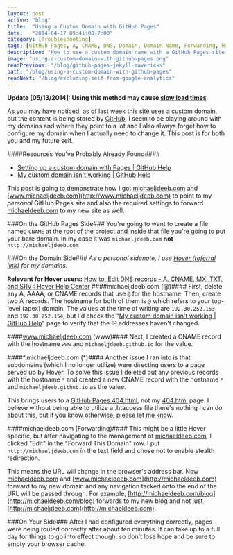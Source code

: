 ```yaml
---
layout: post
active: "blog"
title:  "Using a Custom Domain with GitHub Pages"
date:   "2014-04-17 09:41:00-7:00"
category: [Troubleshooting]
tags: [GitHub Pages, A, CNAME, DNS, Domain, Domain Name, Forwarding, Hover]
description: "How to use a custom domain name with a GitHub Pages site."
image: "using-a-custom-domain-with-github-pages.png"
readPrevious: "/blog/github-pages-jekyll-mavericks"
path: "/blog/using-a-custom-domain-with-github-pages"
readNext: "/blog/excluding-self-from-google-analytics"
---
```


**Update [05/13/2014]: Using this method may cause [slow load times](http://instantclick.io/github-pages-and-apex-domains)**

As you may have noticed, as of last week this site uses a custom domain, but the content is being stored by [GitHub](https://github.com). I seem to be playing around with my domains and where they point to a lot and I also always forget how to configure my domain when I actually need to change it. This post is for both you and my future self.

####Resources You've Probably Already Found####
- [Setting up a custom domain with Pages | GitHub Help](https://help.github.com/articles/setting-up-a-custom-domain-with-pages)
- [My custom domain isn't working | GitHub Help](https://help.github.com/articles/my-custom-domain-isn-t-working)

This post is going to demonstrate how I got [michaeljdeeb.com](http://michaeljdeeb.com) and [www.michaeljdeeb.com](http://www.michaeljdeeb.com) to point to my *personal* GitHub Pages site and also the required settings to forward [michaeldeeb.com](http://michaeldeeb.com) to my new site as well.

###On the GitHub Pages Side###
You're going to want to create a file named `CNAME` at the root of the project and inside that file you're going to put your bare domain. In my case it was `michaeljdeeb.com` **not** `http://michaeljdeeb.com`

###On the Domain Side###
*As a personal sidenote, I use [Hover (referral link)](https://hover.com/rhek74MF) for my domains.*

**Relevant for Hover users:** [How to: Edit DNS records - A, CNAME, MX, TXT, and SRV : Hover Help Center](https://help.hover.com/entries/21204757-How-to-Edit-DNS-records-A-CNAME-MX-TXT-and-SRV)
####michaeljdeeb.com (@)####
First, delete any A, AAAA, or CNAME records that use `@` for the hostname. Then, create two A records. The hostname for both of them is `@` which refers to your top-level (apex) domain. The values at the time of writing are `192.30.252.153` and `192.30.252.154`, but I'd check the "[My custom domain isn't working | GitHub Help](https://help.github.com/articles/my-custom-domain-isn-t-working)" page to verify that the IP addresses haven't changed.

####www.michaeljdeeb.com (www)####
Next, I created a CNAME record with the hostname `www` and `michaeljdeeb.github.io` for the value.

####&#42;.michaeljdeeb.com (&#42;)####
Another issue I ran into is that subdomains (which I no longer utilize) were directing users to a page served up by Hover. To solve this issue I deleted out any previous records with the hostname `*` and created a new CNAME record with the hostname `*` and `michaeljdeeb.github.io` as the value.

This brings users to a [GitHub Pages 404.html](https://pages.github.com/404.html), not my [404.html](../../404.html) page. I believe without being able to utilize a .htaccess file there's nothing I can do about this, but if you know otherwise, [please let me know](../../contact.html).

####michaeldeeb.com (Forwarding)####
This might be a little Hover specific, but after navigating to the management of [michaeldeeb.com](http://michaeldeeb.com), I clicked "Edit" in the "Forward This Domain" row. I put `http://michaeljdeeb.com` in the text field and chose not to enable stealth redirection.

This means the URL will change in the browser's address bar. Now [michaeldeeb.com](http://michaeldeeb.com) and [www.michaeldeeb.com](http://michaeldeeb.com) forward to my new domain and any navigation tacked onto the end of the URL will be passed through. For example, [http://michaeldeeb.com/blog](http://michaeldeeb.com/blog) forwards to my new blog and not just [http://michaeljdeeb.com](http://michaeldeeb.com).

###On Your Side###
After I had configured everything correctly, pages were being routed correctly after about ten minutes. It can take up to a full day for things to go into effect though, so don't lose hope and be sure to empty your browser cache.
